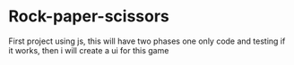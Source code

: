 # Rock-paper-scissors
First project using js, this will have two phases one only code and testing if it works, then i will create a ui for this game
